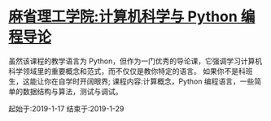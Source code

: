 # [麻省理工学院:计算机科学与 Python 编程导论](https://courses.edx.org/courses/course-v1:MITx+6.00.1x_7+3T2015/course/)
虽然该课程的教学语言为 Python，但作为一门优秀的导论课，它强调学习计算机科学领域里的重要概念和范式，而不仅仅是教你特定的语言。 如果你不是科班生，这能让你在自学时开阔眼界; 课程内容:计算概念，Python 编程语言，一些简单的数据结构与算法，测试与调试。

起始于:2019-1-17
结束于:2019-1-29
